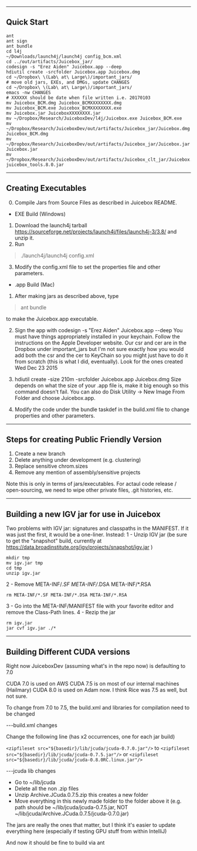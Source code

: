 --------------------
Quick Start
--------------------
```
ant
ant sign
ant bundle
cd l4j
~/Downloads/launch4j/launch4j config_bcm.xml 
cd ../out/artifacts/Juicebox_jar/
codesign -s "Erez Aiden" Juicebox.app --deep
hdiutil create -srcfolder Juicebox.app Juicebox.dmg
cd ~/Dropbox\ \(Lab\ at\ Large\)/important_jars/
# move old jars, EXEs, and DMGs, update CHANGES
cd ~/Dropbox\ \(Lab\ at\ Large\)/important_jars/
emacs -nw CHANGES
# XXXXXX should be date when file written i.e. 20170103
mv Juicebox_BCM.dmg Juicebox_BCMXXXXXXXX.dmg
mv Juicebox_BCM.exe Juicebox_BCMXXXXXXXX.exe
mv Juicebox.jar JuiceboxXXXXXXXX.jar
mv ~/Dropbox/Research/JuiceboxDev/l4j/Juicebox.exe Juicebox_BCM.exe
mv ~/Dropbox/Research/JuiceboxDev/out/artifacts/Juicebox_jar/Juicebox.dmg Juicebox_BCM.dmg
mv ~/Dropbox/Research/JuiceboxDev/out/artifacts/Juicebox_jar/Juicebox.jar Juicebox.jar
mv ~/Dropbox/Research/JuiceboxDev/out/artifacts/Juicebox_clt_jar/Juicebox.jar juicebox_tools.8.0.jar
```


--------------------
Creating Executables 
--------------------

0. Compile Jars from Source Files as described in Juicebox README.

* EXE Build (Windows)

1. Download the launch4j tarball 
   <https://sourceforge.net/projects/launch4j/files/launch4j-3/3.8/> and unzip it.
2. Run 

> ./launch4j/launch4j config.xml

3. Modify the config.xml file to set the properties file and other parameters.

* .app Build (Mac)

1. After making jars as described above, type 

> ant bundle

to make the Juicebox.app executable. 

2. Sign the app with codesign -s "Erez Aiden" Juicebox.app --deep
You must have things appropriately installed in your keychain.  Follow the instructions on the Apple Developer website.  Our csr and cer are in the Dropbox under important_jars but I'm not sure exactly how you would add both the csr and the cer to KeyChain so you might just have to do it from scratch (this is what I did, eventually).  Look for the ones created Wed Dec 23 2015

3. hdiutil create -size 210m -srcfolder Juicebox.app Juicebox.dmg
Size depends on what the size of your .app file is, make it big enough so this command doesn't fail.  You can also do Disk Utility -> New Image From Folder and choose Juicebox.app.

4. Modify the code under the bundle taskdef in the build.xml file to change properties and other parameters.

--------------------
Steps for creating Public Friendly Version
--------------------

1. Create a new branch
2. Delete anything under development (e.g. clustering)
3. Replace sensitive chrom.sizes
4. Remove any mention of assembly/sensitive projects

Note this is only in terms of jars/executables. For actaul code release / open-sourcing, we need to wipe other private files, .git histories, etc.

--------------------
Building a new IGV jar for use in Juicebox
-------------------
Two problems with IGV jar: signatures and classpaths in the MANIFEST.  If it was just the first, it would be a one-liner.  Instead: 
1 - Unzip IGV jar (be sure to get the "snapshot" build, currently at https://data.broadinstitute.org/igv/projects/snapshot/igv.jar )
```
mkdir tmp
mv igv.jar tmp
cd tmp
unzip igv.jar
```
2 - Remove META-INF/*.SF META-INF/*.DSA META-INF/*.RSA
```
rm META-INF/*.SF META-INF/*.DSA META-INF/*.RSA
```
3 - Go into the META-INF/MANIFEST file with your favorite editor and remove the Class-Path lines.
4 - Rezip the jar
```
rm igv.jar
jar cvf igv.jar ./*
```

--------------------
Building Different CUDA versions
--------------------
​​Right now JuiceboxDev (assuming what's in the repo now) is defaulting to 7.0

CUDA 7.0 is used on AWS
CUDA 7.5 is on most of our internal machines (Hailmary)
CUDA 8.0 is used on Adam now.
I think Rice was 7.5 as well, but not sure.


To change from 7.0 to 7.5, the build.xml and 
libraries for compilation need to be changed

---build.xml changes

Change the following line (has x2 occurrences, one for each jar build)

`<zipfileset src="${basedir}/lib/jcuda/jcuda-0.7.0.jar"/>`
to
`<zipfileset src="${basedir}/lib/jcuda/jcuda-0.7.5.jar"/>`
or
`<zipfileset src="${basedir}/lib/jcuda/jcuda-0.8.0RC.linux.jar"/>`

---jcuda lib changes

- Go to ~/lib/jcuda
- Delete all the non .zip files
- Unzip Archive.JCuda.0.7.5.zip
  this creates a new folder
- Move everything in this newly made folder to the folder above it
  (e.g. path should be ~/lib/jcuda/jcuda-0.7.5.jar, NOT ~/lib/jcuda/Archive.JCuda.0.7.5/jcuda-0.7.0.jar)


The jars are really the ones that matter, but I think it's easier to update everything here (especially if testing GPU stuff from within IntelliJ)

​And now it should be fine to build via ant​

